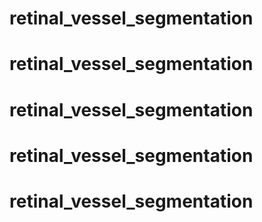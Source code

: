 # retinal_vessel_segmentation
# retinal_vessel_segmentation
# retinal_vessel_segmentation
# retinal_vessel_segmentation
# retinal_vessel_segmentation
